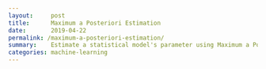 ```yaml
---
layout:     post
title:      Maximum a Posteriori Estimation
date:       2019-04-22
permalink: /maximum-a-posteriori-estimation/
summary:    Estimate a statistical model's parameter using Maximum a Posteriori Estimation.
categories: machine-learning
---
```

